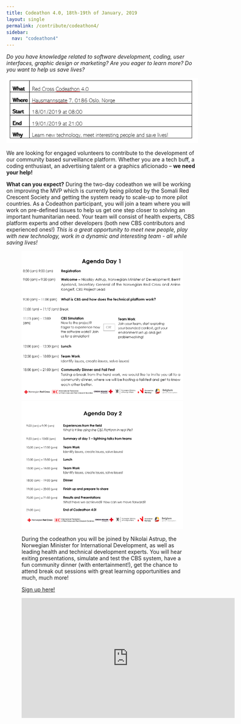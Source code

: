 ```yaml
---
title: Codeathon 4.0, 18th-19th of January, 2019
layout: single
permalink: /contribute/codeathon4/
sidebar:
  nav: "codeathon4"
---
```


*Do you have knowledge related to software development, coding, user interfaces, graphic design or marketing? Are you eager to learn more? Do you want to help us save lives?*

<a href="/assets/images/TimetableCodeathon.PNG"><img src="/assets/images/TimetableCodeathon.PNG"></a>

We are looking for engaged volunteers to contribute to the development of our community based surveillance platform. Whether you are a tech buff, a coding enthusiast, an advertising talent or a graphics aficionado – **we need your help!** 

**What can you expect?** 
During the two-day codeathon we will be working on improving the MVP which is currently being piloted by the Somali Red Crescent Society and getting the system ready to scale-up to more pilot countries. As a Codeathon participant, you will join a team where you will work on pre-defined issues to help us get one step closer to solving an important humanitarian need. Your team will consist of health experts, CBS platform experts and other developers (both new CBS contributors and experienced ones!) *This is a great opportunity to meet new people, play with new technology, work in a dynamic and interesting team - all while saving lives!* 

<figure class="half">
  <a href="/assets/images/Codeathonagenda111.PNG"><img src="/assets/images/Codeathonagenda111.PNG"></a>
  <a href="/assets/images/Codeathonagenda222.PNG"><img src="/assets/images/Codeathonagenda222.PNG"></a>
  
During the codeathon you will be joined by Nikolai Astrup, the Norwegian Minister for International Development, as well as leading health and technical development experts. You will hear exiting presentations, simulate and test the CBS system, have a fun community dinner (with entertainment!), get the chance to attend break out sessions with great learning opportunities and much, much more! 

[Sign up here!](https://events.provisoevent.no/r%C3%B8dekors/events/RedCrossCodeathon4/register?templateId=fe307923-a6b0-4d8a-b171-ab3266bd3645) 

<iframe width="560" height="315" src="https://www.youtube.com/embed/6op40mK7rYs" frameborder="0" allow="accelerometer; autoplay; encrypted-media; gyroscope; picture-in-picture" allowfullscreen></iframe>

